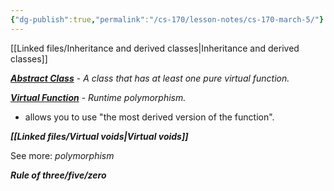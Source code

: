 ```yaml
---
{"dg-publish":true,"permalink":"/cs-170/lesson-notes/cs-170-march-5/"}
---
```


[[Linked files/Inheritance and derived classes\|Inheritance and derived classes]] 

[***Abstract Class***](https://en.cppreference.com/w/cpp/language/abstract_class) - *A class that has at least one pure virtual function.*


[***Virtual Function***](https://youtu.be/T8f4ajtFU9g?si=Pli3aVJo4l5YFeiP&t=81) - *Runtime polymorphism.*
- allows you to use "the most derived version of the function".

***[[Linked files/Virtual voids\|Virtual voids]]***

See more: *polymorphism*

***Rule of three/five/zero*** 

